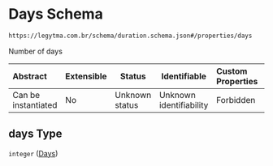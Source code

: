 # Days Schema

```txt
https://legytma.com.br/schema/duration.schema.json#/properties/days
```

Number of days


| Abstract            | Extensible | Status         | Identifiable            | Custom Properties | Additional Properties | Access Restrictions | Defined In                                                                      |
| :------------------ | ---------- | -------------- | ----------------------- | :---------------- | --------------------- | ------------------- | ------------------------------------------------------------------------------- |
| Can be instantiated | No         | Unknown status | Unknown identifiability | Forbidden         | Allowed               | none                | [duration.schema.json\*](../schema/duration.schema.json "open original schema") |

## days Type

`integer` ([Days](duration-properties-days.md))
